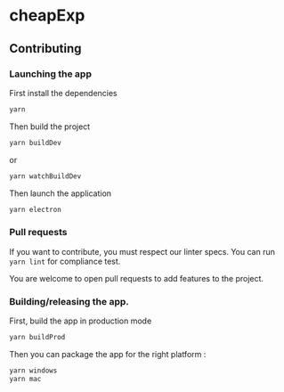 # cheapExp

## Contributing

### Launching the app

First install the dependencies

```bash
yarn
```

Then build the project

```bash
yarn buildDev
```
or
```bash
yarn watchBuildDev
```

Then launch the application

```bash
yarn electron
```

### Pull requests

If you want to contribute, you must respect our linter specs. You can run `yarn lint` for compliance test.

You are welcome to open pull requests to add features to the project.


### Building/releasing the app.

First, build the app in production mode

```bash
yarn buildProd
```

Then you can package the app for the right platform :

```bash
yarn windows
yarn mac
```

